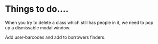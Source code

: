 # Things to do....

When you try to delete a class which still has people in it, we need to
pop up a dismissable modal window.

Add user-barcodes and add to borrowers finders.
